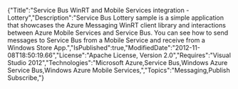 {"Title":"Service Bus WinRT and Mobile Services integration - Lottery","Description":"Service Bus Lottery sample is a simple application that showcases the Azure Messaging WinRT client library and interactions between Azure Mobile Services and Service Bus. You can see how to send messages to Service Bus from a Mobile Service and receive from a Windows Store App.","IsPublished":true,"ModifiedDate":"2012-11-08T18:50:19.66","License":"Apache License, Version 2.0","Requires":"Visual Studio 2012","Technologies":"Microsoft Azure,Service Bus,Windows Azure Service Bus,Windows Azure Mobile Services,","Topics":"Messaging,Publish Subscribe,"}
